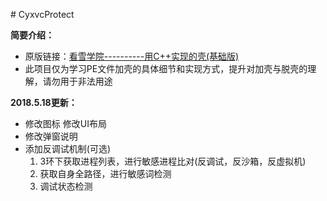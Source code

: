 ﻿﻿﻿﻿# CyxvcProtect**简要介绍：**  - 原版链接：[看雪学院----------用C++实现的壳(基础版)](https://bbs.pediy.com/thread-206804.htm?source=1)  - 此项目仅为学习PE文件加壳的具体细节和实现方式，提升对加壳与脱壳的理解，请勿用于非法用途            **2018.5.18更新：**  - 修改图标 修改UI布局  - 修改弹窗说明  - 添加反调试机制(可选)     1. 3环下获取进程列表，进行敏感进程比对(反调试，反沙箱，反虚拟机)     2. 获取自身全路径，进行敏感词检测     3. 调试状态检测  
